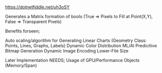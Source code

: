 https://dotnetfiddle.net/uh3oSY

Generates a Matrix formation of bools (True => Pixels to Fill at Point(X,Y), False => Transparent Pixels)

Benefits forseen;

Auto scaling/algorithm for Generating Linear Charts (Geometry Class: Points, Lines, Graphs, Labels)
Dynamic Color Distribution
ML/AI Predicitive Bitmap Generation
Dynamic Image Encoding
Lower-File Size

Later Implementation NEEDS;
Usage of GPU/Performance Objects (Memory/Span)
